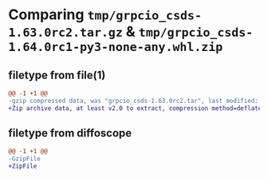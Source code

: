 # Comparing `tmp/grpcio_csds-1.63.0rc2.tar.gz` & `tmp/grpcio_csds-1.64.0rc1-py3-none-any.whl.zip`

## filetype from file(1)

```diff
@@ -1 +1 @@
-gzip compressed data, was "grpcio_csds-1.63.0rc2.tar", last modified: Wed Apr 17 21:53:55 2024, max compression
+Zip archive data, at least v2.0 to extract, compression method=deflate
```

## filetype from diffoscope

```diff
@@ -1 +1 @@
-GzipFile
+ZipFile
```

